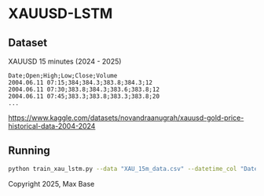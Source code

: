 # XAUUSD-LSTM

## Dataset

XAUUSD 15 minutes (2024 - 2025)

```
Date;Open;High;Low;Close;Volume
2004.06.11 07:15;384;384.3;383.8;384.3;12
2004.06.11 07:30;383.8;384.3;383.6;383.8;12
2004.06.11 07:45;383.3;383.8;383.3;383.8;20
...
```

https://www.kaggle.com/datasets/novandraanugrah/xauusd-gold-price-historical-data-2004-2024

## Running

```bash
python train_xau_lstm.py --data "XAU_15m_data.csv" --datetime_col "Date" --target "Close" --seq_len 96 --epochs 30 --batch_size 64
```

Copyright 2025, Max Base

